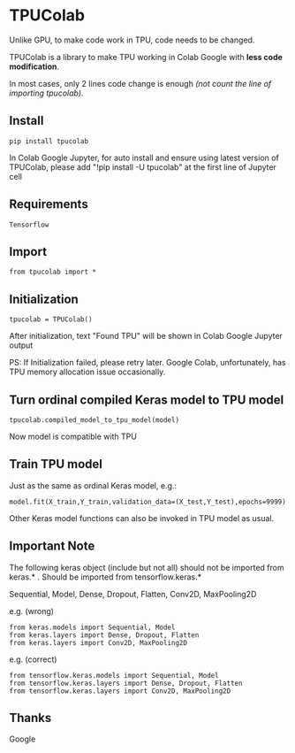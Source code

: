 # TPUColab

Unlike GPU, to make code work in TPU, code needs to be changed.

TPUColab is a library to make TPU working in Colab Google with **less code modification**.

In most cases, only 2 lines code change is enough *(not count the line of importing tpucolab)*.

## Install

    pip install tpucolab

In Colab Google Jupyter, for auto install and ensure using latest version of TPUColab, please add "!pip install -U tpucolab" at the first line of Jupyter cell

## Requirements

    Tensorflow

## Import

    from tpucolab import *

## Initialization

    tpucolab = TPUColab()

After initialization, text "Found TPU" will be shown in Colab Google Jupyter output

PS: If Initialization failed, please retry later. Google Colab, unfortunately, has TPU memory allocation issue occasionally.

## Turn ordinal compiled Keras model to TPU model

    tpucolab.compiled_model_to_tpu_model(model)
    
Now model is compatible with TPU

## Train TPU model

Just as the same as ordinal Keras model, e.g.:

    model.fit(X_train,Y_train,validation_data=(X_test,Y_test),epochs=9999)
    
Other Keras model functions can also be invoked in TPU model as usual.

## Important Note
The following keras object (include but not all) should not be imported from keras.* . Should be imported from tensorflow.keras.*

Sequential, Model, Dense, Dropout, Flatten, Conv2D, MaxPooling2D

e.g. (wrong)

    from keras.models import Sequential, Model
    from keras.layers import Dense, Dropout, Flatten
    from keras.layers import Conv2D, MaxPooling2D

e.g. (correct)

    from tensorflow.keras.models import Sequential, Model
    from tensorflow.keras.layers import Dense, Dropout, Flatten
    from tensorflow.keras.layers import Conv2D, MaxPooling2D


## Thanks

Google
